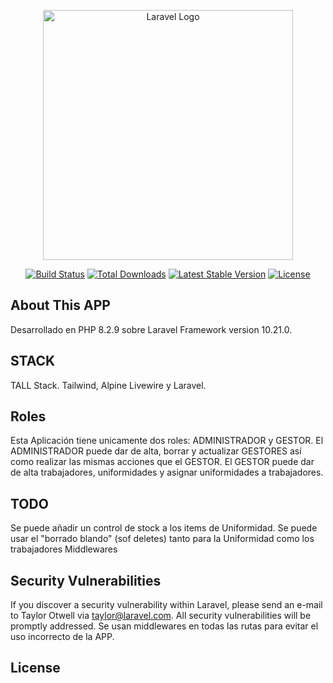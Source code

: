 <p align="center"><a href="https://laravel.com" target="_blank"><img src="https://raw.githubusercontent.com/laravel/art/master/logo-lockup/5%20SVG/2%20CMYK/1%20Full%20Color/laravel-logolockup-cmyk-red.svg" width="400" alt="Laravel Logo"></a></p>

<p align="center">
<a href="https://github.com/laravel/framework/actions"><img src="https://github.com/laravel/framework/workflows/tests/badge.svg" alt="Build Status"></a>
<a href="https://packagist.org/packages/laravel/framework"><img src="https://img.shields.io/packagist/dt/laravel/framework" alt="Total Downloads"></a>
<a href="https://packagist.org/packages/laravel/framework"><img src="https://img.shields.io/packagist/v/laravel/framework" alt="Latest Stable Version"></a>
<a href="https://packagist.org/packages/laravel/framework"><img src="https://img.shields.io/packagist/l/laravel/framework" alt="License"></a>
</p>

## About This APP
Desarrollado en PHP 8.2.9 sobre Laravel Framework version 10.21.0.

## STACK

TALL Stack. Tailwind, Alpine Livewire y Laravel.


## Roles

Esta Aplicación tiene unicamente dos roles: ADMINISTRADOR y GESTOR.
El ADMINISTRADOR puede dar de alta, borrar y actualizar GESTORES así como realizar las mismas acciones que
            el GESTOR.
            El GESTOR puede dar de alta trabajadores, uniformidades y asignar uniformidades a trabajadores.

## TODO

Se puede añadir un control de stock a los items de Uniformidad.
Se puede usar el "borrado blando" (sof deletes) tanto para la Uniformidad como los trabajadores
Middlewares

## Security Vulnerabilities

If you discover a security vulnerability within Laravel, please send an e-mail to Taylor Otwell via [taylor@laravel.com](mailto:taylor@laravel.com). All security vulnerabilities will be promptly addressed.
Se usan middlewares en todas las rutas para evitar el uso incorrecto de la APP.

## License



